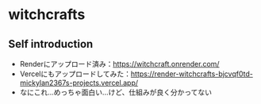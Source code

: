 # witchcrafts

## Self introduction
* Renderにアップロード済み：https://witchcraft.onrender.com/
* Vercelにもアップロードしてみた：https://render-witchcrafts-bjcvqf0td-mickylan2367s-projects.vercel.app/
* なにこれ...めっちゃ面白い...けど、仕組みが良く分かってない
